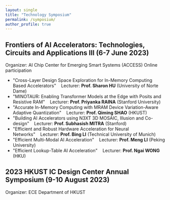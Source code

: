 ```yaml
---
layout: single
title: "Technology Symposium"
permalink: /symposium/
author_profile: true
---
```


## Frontiers of AI Accelerators: Technologies, Circuits and Applications III (6-7 June 2023)
Organizer: AI Chip Center for Emerging Smart Systems (ACCESS)
Online participation
- "Cross-Layer Design Space Exploration for In-Memory Computing Based Accelerators"&nbsp;&nbsp;&nbsp;&nbsp;Lecturer: **Prof. Sharon HU** (University of Norte Dame)
- "MINOTAUR: Enabling Transformer Models at the Edge with Posits and Resistive RAM"&nbsp;&nbsp;&nbsp;&nbsp;Lecturer: **Prof. Priyanka RAINA** (Stanford University)
- "Accurate In-Memory Computing with MRAM Device Variation-Aware Adaptive Quantization"&nbsp;&nbsp;&nbsp;&nbsp;Lecturer: **Prof. Qiming SHAO** (HKUST)
- "Building AI Accelerators using N3XT 3D MOSAIC, Illusion and Co-design"&nbsp;&nbsp;&nbsp;&nbsp;Lecturer: **Prof. Subhasish MITRA** (Stanford)
- "Efficient and Robust Hardware Acceleration for Neural Networks"&nbsp;&nbsp;&nbsp;&nbsp;Lecturer: **Prof. Bing LI** (Technical University of Munich)
- "Efficient Multi-Modal AI Acceleration"&nbsp;&nbsp;&nbsp;&nbsp;Lecturer: **Prof. Meng LI** (Peking University)
- "Efficient Lookup-Table AI Acceleration"&nbsp;&nbsp;&nbsp;&nbsp;Lecturer: **Prof. Ngai WONG** (HKU)

## 2023 HKUST IC Design Center Annual Symposium (9-10 August 2023)
Organizer: ECE Department of HKUST
